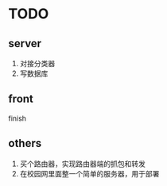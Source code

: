 # TODO

## server
1. 对接分类器
2. 写数据库

## front

finish

## others

1. 买个路由器，实现路由器端的抓包和转发
2. 在校园网里面整一个简单的服务器，用于部署
